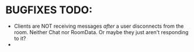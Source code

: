 # BUGFIXES TODO:

- Clients are NOT receiving messages _after_ a user disconnects from the room. Neither Chat nor RoomData. Or maybe they just aren't responding to it?
-
